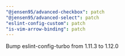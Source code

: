 ```yaml
---
"@jensen95/advanced-checkbox": patch
"@jensen95/advanced-select": patch
"eslint-config-custom": patch
"is-vim-arrow-binding": patch
---
```


Bump eslint-config-turbo from 1.11.3 to 1.12.0

